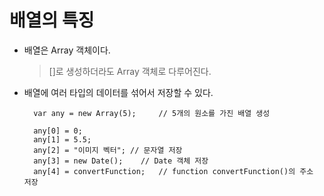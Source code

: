 # 배열의 특징

- 배열은 Array 객체이다.
    > []로 생성하더라도 Array 객체로 다루어진다. 


- 배열에 여러 타입의 데이터를 섞어서 저장할 수 있다.

        var any = new Array(5);     // 5개의 원소를 가진 배열 생성

        any[0] = 0;
        any[1] = 5.5;
        any[2] = "이미지 벡터"; // 문자열 저장
        any[3] = new Date();    // Date 객체 저장
        any[4] = convertFunction;   // function convertFunction()의 주소 저장

        